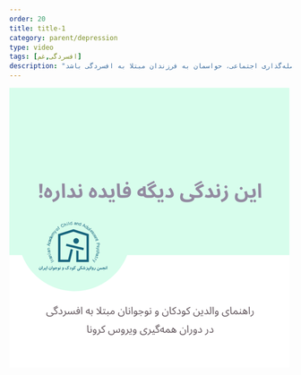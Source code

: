 ```yaml
---
order: 20
title: title-1
category: parent/depression
type: video
tags: [افسردگی,غم]
description: "در دوران فاصله‌گذاری اجتماعی، حواسمان به فرزندان مبتلا به افسردگی باشد"
---
```


[![](../../static/images/depression-corona-cover.png)](../../static/videos/depression-corona.mp4)